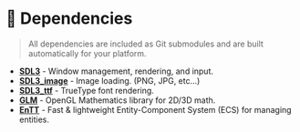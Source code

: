 # 🔧 Dependencies

> All dependencies are included as Git submodules and are built automatically for your platform.

- **[SDL3](https://github.com/libsdl-org/SDL)** - Window management, rendering, and input.
- **[SDL3_image](https://github.com/libsdl-org/SDL_image)** - Image loading. (PNG, JPG, etc...)
- **[SDL3_ttf](https://github.com/libsdl-org/SDL_ttf)** - TrueType font rendering.
- **[GLM](https://github.com/g-truc/glm)** - OpenGL Mathematics library for 2D/3D math.
- **[EnTT](https://github.com/skypjack/entt)** - Fast & lightweight Entity-Component System (ECS) for managing entities.

